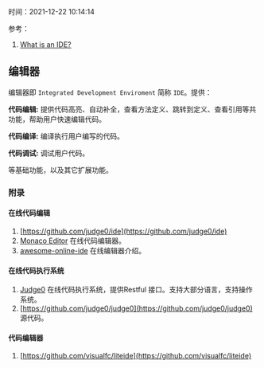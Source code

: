 时间：2021-12-22 10:14:14

参考：

1. [What is an IDE?](https://www.redhat.com/en/topics/middleware/what-is-ide)


## 编辑器

编辑器即 `Integrated Development Enviroment` 简称 `IDE`。提供：

**代码编辑:** 提供代码高亮、自动补全，查看方法定义、跳转到定义、查看引用等共功能，帮助用户快速编辑代码。

**代码编译:** 编译执行用户编写的代码。

**代码调试:** 调试用户代码。

等基础功能，以及其它扩展功能。


### 附录

#### 在线代码编辑

1. [https://github.com/judge0/ide](https://github.com/judge0/ide)
2. [Monaco Editor](https://microsoft.github.io/monaco-editor/) 在线代码编辑器。
2. [awesome-online-ide](https://github.com/styfle/awesome-online-ide) 在线编辑器介绍。

#### 在线代码执行系统

1. [Judge0](https://ce.judge0.com/#statuses-and-languages) 在线代码执行系统，提供Restful 接口。支持大部分语言，支持操作系统。
2. [https://github.com/judge0/judge0](https://github.com/judge0/judge0) 源代码。

#### 代码编辑器

1. [https://github.com/visualfc/liteide](https://github.com/visualfc/liteide)


